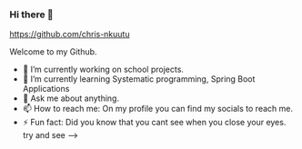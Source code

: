 ### Hi there 👋 
https://github.com/chris-nkuutu

Welcome to my Github. 

- 🔭 I’m currently working on school projects.
- 🌱 I’m currently learning Systematic programming, Spring Boot Applications
- 💬 Ask me about anything.
- 📫 How to reach me: On my profile you can find my socials to reach me.
- ⚡ Fun fact: Did you know that you cant see when you close your eyes. try and see
-->
<!--
**chris-nkuutu/chris-nkuutu** is a ✨ _special_ ✨ repository because its `README.md` (this file) appears on your GitHub profile.

Here are some ideas to get you started:

- 🔭 I’m currently working on ...
- 🌱 I’m currently learning ...
- 👯 I’m looking to collaborate on ...
- 🤔 I’m looking for help with ...
- 💬 Ask me about ...
- 📫 How to reach me: ...
- 😄 Pronouns: ...
- ⚡ Fun fact: ...
-->
